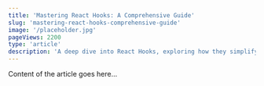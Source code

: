 ```yaml
---
title: 'Mastering React Hooks: A Comprehensive Guide'
slug: 'mastering-react-hooks-comprehensive-guide'
image: '/placeholder.jpg'
pageViews: 2200
type: 'article'
description: 'A deep dive into React Hooks, exploring how they simplify state management and side effects in functional components.'
---
```


Content of the article goes here...
